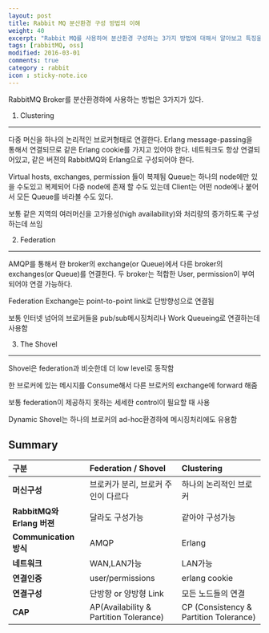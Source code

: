 ```yaml
---
layout: post
title: Rabbit MQ 분산환경 구성 방법의 이해
weight: 40
excerpt: "Rabbit MQ를 사용하여 분산환경 구성하는 3가지 방법에 대해서 알아보고 특징을 비교해본다."
tags: [rabbitMQ, oss]
modified: 2016-03-01
comments: true
category : rabbit
icon : sticky-note.ico
---
```


RabbitMQ Broker를 분산환경하에 사용하는 방법은 3가지가 있다.

1) Clustering
-------------

다중 머신을 하나의 논리적인 브로커형태로 연결한다.
Erlang message-passing을 통해서 연결되므로 같은 Erlang cookie를 가지고 있어야 한다.
네트워크도 항상 연결되어있고, 같은 버젼의 RabbitMQ와 Erlang으로 구성되어야 한다.

Virtual hosts, exchanges, permission 들이 복제됨
Queue는 하나의 node에만 있을 수도있고 복제되어 다중 node에 존재 할 수도 있는데
Client는 어떤 node에나 붙어서 모든 Queue를 바라볼 수도 있다.


보통 같은 지역의 여러머신을 고가용성(high availability)와 처리량의 증가하도록 구성하는데 쓰임


2) Federation
-------------
AMQP를 통해서 한 broker의 exchange(or Queue)에서 다른 broker의 exchanges(or Queue)를 연결한다.
두 broker는 적합한 User, permission이 부여되어야 연결 가능하다.

Federation Exchange는 point-to-point link로 단방향성으로 연결됨

보통 인터넷 넘어의 브로커들을 pub/sub메시징처리나 Work Queueing로 연결하는데 사용함


3) The Shovel
-------------

Shovel은 federation과 비슷한데 더 low level로 동작함

한 브로커에 있는 메시지를 Consume해서 다른 브로커의 exchange에 forward 해줌

보통 federation이 제공하지 못하는 세세한 control이 필요할 때 사용

Dynamic Shovel는 하나의 브로커의 ad-hoc환경하에 메시징처리에도 유용함



Summary
---------

| 구분 | Federation / Shovel | Clustering |
|:------|:-------------------|:-----------|
| **머신구성** | 브로커가 분리, 브로커 주인이 다르다 | 하나의 논리적인 브로커 |
| **RabbitMQ와 Erlang 버젼** | 달라도 구성가능 | 같아야 구성가능 |
| **Communication 방식** | AMQP | Erlang |
| **네트워크** | WAN,LAN가능 | LAN가능 |
| **연결인증** | user/permissions | erlang cookie |
| **연결구성** | 단방향 or 양방형 Link | 모든 노드들의 연결 |
| **CAP** | AP(Availability & Partition Tolerance) | CP (Consistency & Partition Tolerance) |
